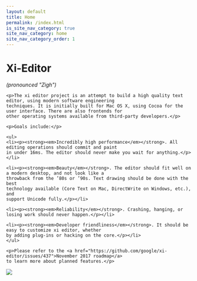 ```yaml
---
layout: default
title: Home
permalink: /index.html
is_site_nav_category: true
site_nav_category: home
site_nav_category_order: 1
---
```


<div class="mdl-grid docs-content-wrapper mdl-grid--no-spacing">
  <div class="mdl-cell mdl-cell--6-col">
    <h1>Xi-Editor</h1>
    <p><em>(pronounced "Zigh")</em></p>

    <p>The xi editor project is an attempt to build a high quality text editor, using modern software engineering
    techniques. It is initially built for Mac OS X, using Cocoa for the user interface. There are also frontends for
    other operating systems available from third-party developers.</p>

    <p>Goals include:</p>

    <ul>
    <li><p><strong><em>Incredibly high performance</em></strong>. All editing operations should commit and paint
    in under 16ms. The editor should never make you wait for anything.</p></li>

    <li><p><strong><em>Beauty</em></strong>. The editor should fit well on a modern desktop, and not look like a
    throwback from the ’80s or ’90s. Text drawing should be done with the best
    technology available (Core Text on Mac, DirectWrite on Windows, etc.), and
    support Unicode fully.</p></li>

    <li><p><strong><em>Reliability</em></strong>. Crashing, hanging, or losing work should never happen.</p></li>

    <li><p><strong><em>Developer friendliness</em></strong>. It should be easy to customize xi editor, whether
    by adding plug-ins or hacking on the core.</p></li>
    </ul>

    <p>Please refer to the <a href="https://github.com/google/xi-editor/issues/437">November 2017 roadmap</a>
    to learn more about planned features.</p>
  </div>

  <div class="mdl-cell mdl-cell--6-col">
      <img src="{{ site.baseurl }}/assets/home.png"/>
  </div>
</div>
